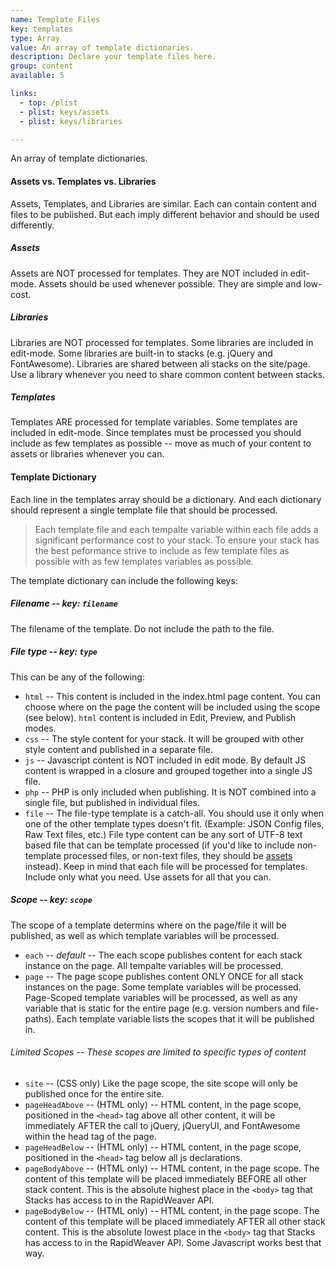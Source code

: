 ```yaml
---
name: Template Files
key: templates
type: Array
value: An array of template dictionaries.
description: Declare your template files here.
group: content
available: 5

links:
  - top: /plist
  - plist: keys/assets
  - plist: keys/libraries

---
```


An array of template dictionaries.

#### Assets vs. Templates vs. Libraries

Assets, Templates, and Libraries are similar. Each can contain content and files to be published. But each imply different behavior and should be used differently.

##### Assets
Assets are NOT processed for templates. They are NOT included in edit-mode. Assets should be used whenever possible. They are simple and low-cost.
##### Libraries
Libraries are NOT processed for templates. Some libraries are included in edit-mode. Some libraries are built-in to stacks (e.g. jQuery and FontAwesome). Libraries are shared between all stacks on the site/page.  Use a library whenever you need to share common content between stacks.
##### Templates
Templates ARE processed for template variables. Some templates are included in edit-mode. Since templates must be processed you should include as few templates as possible -- move as much of your content to assets or libraries whenever you can.


#### Template Dictionary

Each line in the templates array should be a dictionary. And each dictionary should represent a single template file that should be processed.

> Each template file and each tempalte variable within each file adds a significant performance cost to your stack. To ensure your stack has the best peformance strive to include as few template files as possible with as few templates variables as possible.

The template dictionary can include the following keys:

##### Filename -- key: `filename`
The filename of the template. Do not include the path to the file.

##### File type -- key: `type`
This can be any of the following:
	
- `html` -- This content is included in the index.html page content. You can choose where on the page the content will be included using the scope (see below). `html` content is included in Edit, Preview, and Publish modes.
- `css` -- The style content for your stack. It will be grouped with other style content and published in a separate file.
- `js` -- Javascript content is NOT included in edit mode. By default JS content is wrapped in a closure and grouped together into a single JS file.
- `php` -- PHP is only included when publishing. It is NOT combined into a single file, but published in individual files.
- `file` -- The file-type template is a catch-all. You should use it only when one of the other template types doesn't fit. (Example: JSON Config files, Raw Text files, etc.) File type content can be any sort of UTF-8 text based file that can be template processed (if you'd like to include non-template processed files, or non-text files, they should be [assets](/keys/assets) instead). Keep in mind that each file will be processed for templates. Include only what you need. Use assets for all that you can.

##### Scope -- key: `scope`
The scope of a template determins where on the page/file it will be published, as well as which template variables will be processed.

- `each` -- *default* -- The each scope publishes content for each stack instance on the page. All tempalte variables will be processed.
- `page` -- The page scope publishes content ONLY ONCE for all stack instances on the page. Some template variables will be processed. Page-Scoped template variables will be processed, as well as any variable that is static for the entire page (e.g. version numbers and file-paths). Each template variable lists the scopes that it will be published in.

###### Limited Scopes -- These scopes are limited to specific types of content

- `site` -- (CSS only) Like the page scope, the site scope will only be published once for the entire site.
- `pageHeadAbove` -- (HTML only) -- HTML content, in the page scope, positioned in the `<head>` tag above all other content, it will be immediately AFTER the call to jQuery, jQueryUI, and FontAwesome within the head tag of the page.
- `pageHeadBelow` -- (HTML only) -- HTML content, in the page scope, positioned in the `<head>` tag below all js declarations.
- `pageBodyAbove` -- (HTML only) -- HTML content, in the page scope. The content of this template will be placed immediately BEFORE all other stack content. This is the absolute highest place in the `<body>` tag that Stacks has access to in the RapidWeaver API. 
- `pageBodyBelow` -- (HTML only) -- HTML content, in the page scope. The content of this template will be placed immediately AFTER all other stack content. This is the absolute lowest place in the `<body>` tag that Stacks has access to in the RapidWeaver API. Some Javascript works best that way.
